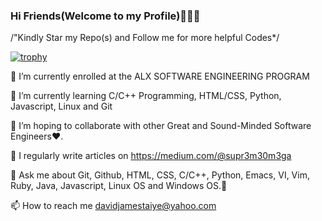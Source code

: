 ### Hi Friends(Welcome to my Profile)👨🏻‍💻 
/"Kindly Star my Repo(s) and Follow me for more helpful Codes*/

[![trophy](https://github-profile-trophy.vercel.app/Official0mega=ryo-ma&theme=onedark)](https://github.com/ryo-ma/github-profile-trophy)

🔭 I’m currently enrolled at the ALX SOFTWARE ENGINEERING PROGRAM

🌱 I’m currently learning C/C++ Programming, HTML/CSS, Python, Javascript, Linux and Git

👯 I’m hoping to collaborate with other Great and Sound-Minded Software Engineers❤️. 

📝 I regularly write articles on https://medium.com/@supr3m30m3ga

💬 Ask me about Git, Github, HTML, CSS, C/C++, Python, Emacs, VI, Vim, Ruby, Java, Javascript, Linux OS and Windows OS.🍷

📫 How to reach me davidjamestaiye@yahoo.com
